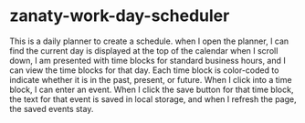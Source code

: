 # zanaty-work-day-scheduler
This is a daily planner to create a schedule. when I open the planner, I can find the current day is displayed at the top of the calendar
when I scroll down, I am presented with time blocks for standard business hours, and I can view the time blocks for that day. Each time block is color-coded to indicate whether it is in the past, present, or future.
When I click into a time block, I can enter an event.
When I click the save button for that time block, the text for that event is saved in local storage, and when I refresh the page, the saved events stay. 